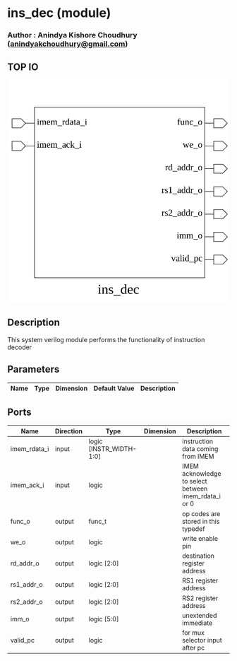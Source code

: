 # ins_dec (module)

### Author : Anindya Kishore Choudhury (anindyakchoudhury@gmail.com)

## TOP IO
<img src="./ins_dec_top.svg">

## Description

This system verilog module performs the functionality of instruction decoder

## Parameters
|Name|Type|Dimension|Default Value|Description|
|-|-|-|-|-|

## Ports
|Name|Direction|Type|Dimension|Description|
|-|-|-|-|-|
|imem_rdata_i|input|logic [INSTR_WIDTH-1:0]||instruction data coming from IMEM|
|imem_ack_i|input|logic||IMEM acknowledge to select between imem_rdata_i or 0|
|func_o|output|func_t||op codes are stored in this typedef|
|we_o|output|logic||write enable pin|
|rd_addr_o|output|logic [2:0]||destination register address|
|rs1_addr_o|output|logic [2:0]||RS1 register address|
|rs2_addr_o|output|logic [2:0]||RS2 register address|
|imm_o|output|logic [5:0]||unextended immediate|
|valid_pc|output|logic||for mux selector input after pc|
